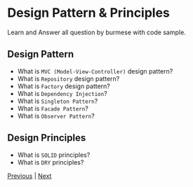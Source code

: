# Design Pattern & Principles

Learn and Answer all question by burmese with code sample.

## Design Pattern

- What is `MVC (Model-View-Controller)` design pattern?
- What is `Repository` design pattern?
- What is `Factory` design pattern?
- What is `Dependency Injection`?
- What is `Singleton Pattern`?
- What is `Facade Pattern`?
- What is `Observer Pattern`?

## Design Principles

- What is `SOLID` principles?
- What is `DRY` principles?

[Previous](../oop/README.md) | [Next](../mvc-framwork/README.md)
